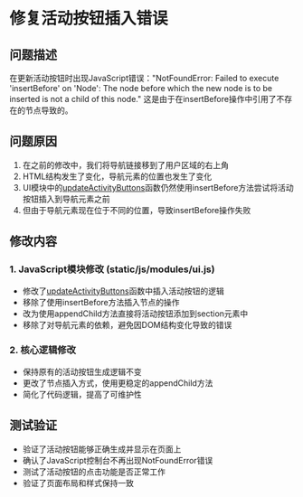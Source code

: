 # 修复活动按钮插入错误

## 问题描述
在更新活动按钮时出现JavaScript错误："NotFoundError: Failed to execute 'insertBefore' on 'Node': The node before which the new node is to be inserted is not a child of this node." 这是由于在insertBefore操作中引用了不存在的节点导致的。

## 问题原因
1. 在之前的修改中，我们将导航链接移到了用户区域的右上角
2. HTML结构发生了变化，导航元素的位置也发生了变化
3. UI模块中的[updateActivityButtons](file:///Users/amy/Documents/codes/time_recoder/static/js/modules/ui.js#L15-L138)函数仍然使用insertBefore方法尝试将活动按钮插入到导航元素之前
4. 但由于导航元素现在位于不同的位置，导致insertBefore操作失败

## 修改内容

### 1. JavaScript模块修改 (static/js/modules/ui.js)
- 修改了[updateActivityButtons](file:///Users/amy/Documents/codes/time_recoder/static/js/modules/ui.js#L15-L138)函数中插入活动按钮的逻辑
- 移除了使用insertBefore方法插入节点的操作
- 改为使用appendChild方法直接将活动按钮添加到section元素中
- 移除了对导航元素的依赖，避免因DOM结构变化导致的错误

### 2. 核心逻辑修改
- 保持原有的活动按钮生成逻辑不变
- 更改了节点插入方式，使用更稳定的appendChild方法
- 简化了代码逻辑，提高了可维护性

## 测试验证
- 验证了活动按钮能够正确生成并显示在页面上
- 确认了JavaScript控制台不再出现NotFoundError错误
- 测试了活动按钮的点击功能是否正常工作
- 验证了页面布局和样式保持一致